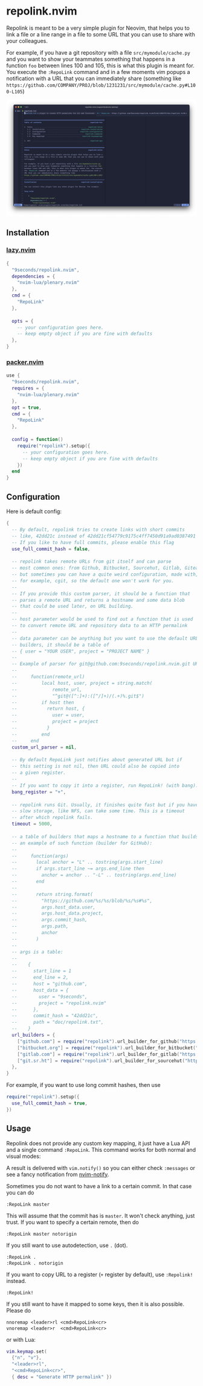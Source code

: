 # repolink.nvim

Repolink is meant to be a very simple plugin for Neovim, that helps you to link
a file or a line range in a file to some URL that you can use to share with
your colleagues.

For example, if you have a git repository with a file `src/mymodule/cache.py`
and you want to show your teammates something that happens in a function `foo`
between lines 100 and 105, this is what this plugin is meant for. You execute
the `:RepoLink` command and in a few moments vim popups a notification with a
URL that you can immediately share (something like
`https://github.com/COMPANY/PROJ/blob/1231231/src/mymodule/cache.py#L100-L105`)

![Screenshot](pics/screenshot.png)

## Installation

### [lazy.nvim](https://github.com/folke/lazy.nvim)

```lua
{
  "9seconds/repolink.nvim",
  dependencies = {
    "nvim-lua/plenary.nvim"
  },
  cmd = {
    "RepoLink"
  },

  opts = {
    -- your configuration goes here.
    -- keep empty object if you are fine with defaults
  },
}
```

### [packer.nvim](https://github.com/wbthomason/packer.nvim)

```lua
use {
  "9seconds/repolink.nvim",
  requires = {
    "nvim-lua/plenary.nvim"
  },
  opt = true,
  cmd = {
    "RepoLink"
  },

  config = function()
    require("repolink").setup({
      -- your configuration goes here.
      -- keep empty object if you are fine with defaults
    })
  end
}
```

## Configuration

Here is default config:

```lua
{
  -- By default, repolink tries to create links with short commits
  -- like, 42dd21c instead of 42dd21cf54779c9175c4ff7450d91a9ad0387491
  -- If you like to have full commits, please enable this flag
  use_full_commit_hash = false,

  -- repolink takes remote URLs from git itself and can parse
  -- most common ones: from Github, Bitbucket, Sourcehut, Gitlab, Gitea, etc.
  -- but sometimes you can have a quite weird configuration, made with,
  -- for example, cgit, so the default one won't work for you.
  --
  -- If you provide this custom parser, it should be a function that
  -- parses a remote URL and returns a hostname and some data blob
  -- that could be used later, on URL building.
  --
  -- host parameter would be used to find out a function that is used
  -- to convert remote URL and repository data to an HTTP permalink
  --
  -- data parameter can be anything but you want to use the default URL
  -- builders, it should be a table of
  -- { user = "YOUR USER", project = "PROJECT NAME" }
  --
  -- Example of parser for git@github.com:9seconds/repolink.nvim.git URL:
  --
  --     function(remote_url)
  --         local host, user, project = string.match(
  --             remote_url,
  --             "^git@([^:]+):([^/]+)/(.+)%.git$")
  --         if host then
  --           return host, {
  --             user = user,
  --             project = project
  --           }
  --         end
  --     end
  custom_url_parser = nil,

  -- By default RepoLink just notifies about generated URL but if
  -- this setting is not nil, then URL could also be copied into
  -- a given register.
  --
  -- If you want to copy it into a register, run RepoLink! (with bang).
  bang_register = "+",

  -- repolink runs Git. Usually, it finishes quite fast but if you have a
  -- slow storage, like NFS, can take some time. This is a timeout
  -- after which repolink fails.
  timeout = 5000,

  -- a table of builders that maps a hostname to a function that builds URL.
  -- an example of such function (builder for GitHub):
  --
  --     function(args)
  --       local anchor = "L" .. tostring(args.start_line)
  --       if args.start_line ~= args.end_line then
  --         anchor = anchor .. "-L" .. tostring(args.end_line)
  --       end
  --
  --       return string.format(
  --         "https://github.com/%s/%s/blob/%s/%s#%s",
  --         args.host_data.user,
  --         args.host_data.project,
  --         args.commit_hash,
  --         args.path,
  --         anchor
  --       )
  --
  -- args is a table:
  --
  --    {
  --      start_line = 1
  --      end_line = 2,
  --      host = "github.com",
  --      host_data = {
  --        user = "9seconds",
  --        project = "repolink.nvim"
  --      },
  --      commit_hash = "42dd21c",
  --      path = "doc/repolink.txt",
  --    }
  url_builders = {
    ["github.com"] = require("repolink").url_builder_for_github("https://github.com"),
    ["bitbucket.org"] = require("repolink").url_builder_for_bitbucket("https://bitbucket.org"),
    ["gitlab.com"] = require("repolink").url_builder_for_gitlab("https://gitlab.com"),
    ["git.sr.ht"] = require("repolink").url_builder_for_sourcehut("https://git.sr.ht"),
  },
}
```

For example, if you want to use long commit hashes, then use

```lua
require("repolink").setup({
  use_full_commit_hash = true,
})
```

## Usage

Repolink does not provide any custom key mapping, it just have a Lua API and
a single command `:RepoLink`. This command works for both normal and visual modes:

A result is delivered with
`vim.notify()` so you can either check `:messages` or see a fancy notification
from [nvim-notify](https://github.com/rcarriga/nvim-notify).

Sometimes you do not want to have a link to a certain commit. In that case
you can do

```vim
:RepoLink master
```

This will assume that the commit has is `master`. It won't check anything, just
trust. If you want to specify a certain remote, then do

```vim
:RepoLink master notorigin
```

If you still want to use autodetection, use `.` (dot).

```vim
:RepoLink .
:RepoLink . notorigin
```

If you want to copy URL to a register (`+` register by default), use
`:Repolink!` instead.

```vim
:RepoLink!
```

If you still want to have it mapped to some keys, then it is also possible.
Please do

```vim
nnoremap <leader>rl <cmd>RepoLink<cr>
vnoremap <leader>r  <cmd>RepoLink<cr>
```

or with Lua:

```lua
vim.keymap.set(
  {"n", "v"},
  "<leader>rl",
  "<cmd>RepoLink<cr>",
  { desc = "Generate HTTP permalink" })
```
